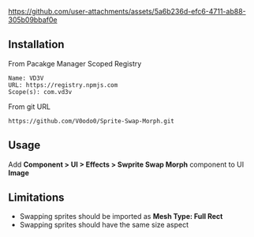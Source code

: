 https://github.com/user-attachments/assets/5a6b236d-efc6-4711-ab88-305b09bbaf0e

## Installation

From Pacakge Manager Scoped Registry
```
Name: VD3V
URL: https://registry.npmjs.com
Scope(s): com.vd3v
```

From git URL
```
https://github.com/V0odo0/Sprite-Swap-Morph.git
```

## Usage

Add **Component > UI > Effects > Swprite Swap Morph** component to UI **Image**

## Limitations
* Swapping sprites should be imported as **Mesh Type: Full Rect**
* Swapping sprites should have the same size aspect
